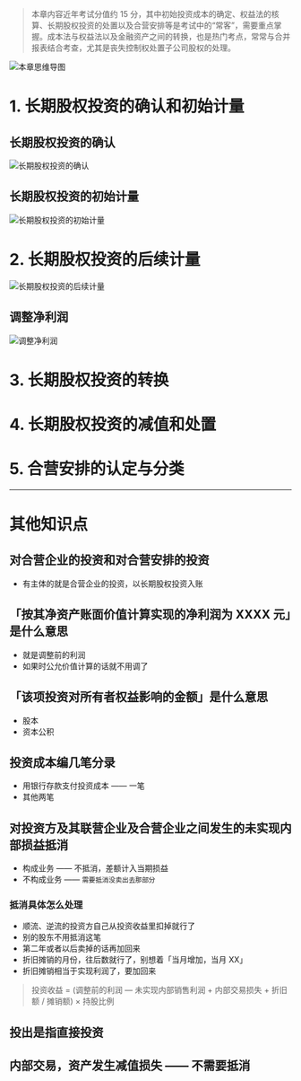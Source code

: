 > 本章内容近年考试分值约 15 分，其中初始投资成本的确定、权益法的核算、长期股权投资的处置以及合营安排等是考试中的“常客”，需要重点掌握。成本法与权益法以及金融资产之间的转换，也是热门考点，常常与合并报表结合考查，尤其是丧失控制权处置子公司股权的处理。 

![][image-1]

# 1. 长期股权投资的确认和初始计量
## 长期股权投资的确认
![][image-2]

## 长期股权投资的初始计量
![][image-3]

# 2. 长期股权投资的后续计量
![][image-4]

## 调整净利润
![][image-5]

# 3. 长期股权投资的转换


# 4. 长期股权投资的减值和处置


# 5. 合营安排的认定与分类


---- 
# 其他知识点
## 对合营企业的投资和对合营安排的投资
- 有主体的就是合营企业的投资，以长期股权投资入账

## 「按其净资产账面价值计算实现的净利润为 XXXX 元」是什么意思
- 就是调整前的利润
- 如果时公允价值计算的话就不用调了

## 「该项投资对所有者权益影响的金额」是什么意思
- 股本
- 资本公积

## 投资成本编几笔分录
- 用银行存款支付投资成本 —— 一笔
- 其他两笔

## 对投资方及其联营企业及合营企业之间发生的未实现内部损益抵消
- 构成业务 —— 不抵消，差额计入当期损益
- 不构成业务 —— `需要抵消没卖出去那部分`

### 抵消具体怎么处理
- 顺流、逆流的投资方自己从投资收益里扣掉就行了
- 别的股东不用抵消这笔
- 第二年或者以后卖掉的话再加回来
- 折旧摊销的月份，往后数就行了，别想着「当月增加，当月 XX」
- 折旧摊销相当于实现利润了，要加回来
> 投资收益 = (调整前的利润 — 未实现内部销售利润 + 内部交易损失 + 折旧额 / 摊销额) × 持股比例

## 投出是指直接投资


## 内部交易，资产发生减值损失 —— 不需要抵消



[image-1]:	http://pic.yupoo.com/jean0326/HgJfdWDn/cP7f5.jpg "本章思维导图"
[image-2]:	http://pic.yupoo.com/jean0326/HhtXTY5I/QKkZk.png "长期股权投资的确认"
[image-3]:	https://ws4.sinaimg.cn/large/006tNc79gy1fqo7qv1445j31kw2ao4qr.jpg "长期股权投资的初始计量"
[image-4]:	https://ws3.sinaimg.cn/large/006tNc79gy1fqo7qop1dej31kw41ie87.jpg "长期股权投资的后续计量"
[image-5]:	https://ws4.sinaimg.cn/large/006tNc79gy1fqnnd5jhvbj31kw0attdi.jpg "调整净利润"